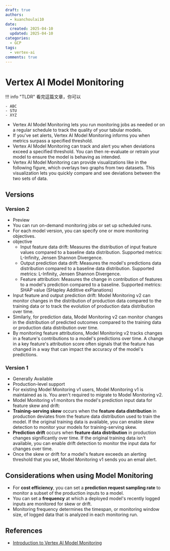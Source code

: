 ```yaml
---
draft: true
authors:
  - kuanchoulai10
date:
  created: 2025-04-10
  updated: 2025-04-10
categories:
  - GCP
tags:
  - vertex-ai
comments: true
---
```



# Vertex AI Model Monitoring

!!! info "TLDR"
    看完這篇文章，你可以
    
    - ABC
    - STU
    - XYZ

<!-- more -->
- Vertex AI Model Monitoring lets you run monitoring jobs as needed or on a regular schedule to track the quality of your tabular models.
- If you've set alerts, Vertex AI Model Monitoring informs you when metrics surpass a specified threshold.
- Vertex AI Model Monitoring can track and alert you when deviations exceed a specified threshold. You can then re-evaluate or retrain your model to ensure the model is behaving as intended.
- Vertex AI Model Monitoring can provide visualizations like in the following figure, which overlays two graphs from two datasets. This visualization lets you quickly compare and see deviations between the two sets of data.

## Versions

### Version 2

- Preview
- You can run on-demand monitoring jobs or set up scheduled runs.
- For each model version, you can specify one or more monitoring objectives.
- objective
    - Input feature data drift: Measures the distribution of input feature values compared to a baseline data distribution. Supported metrics: L-Infinity, Jensen Shannon Divergence.
    - Output prediction data drift: Measures the model's predictions data distribution compared to a baseline data distribution. Supported metrics: L-Infinity, Jensen Shannon Divergence.
    - Feature attribution: Measures the change in contribution of features to a model's prediction compared to a baseline. Supported metrics: SHAP value (SHapley Additive exPlanations)
- Input feature and output prediction drift: Model Monitoring v2 can monitor changes in the distribution of production data compared to the training data or to track the evolution of production data distribution over time.
- Similarly, for prediction data, Model Monitoring v2 can monitor changes in the distribution of predicted outcomes compared to the training data or production data distribution over time.
- By monitoring feature attributions, Model Monitoring v2 tracks changes in a feature's contributions to a model's predictions over time. A change in a key feature's attribution score often signals that the feature has changed in a way that can impact the accuracy of the model's predictions.

### Version 1

- Generally Available
- Production-level support
- For existing Model Monitoring v1 users, Model Monitoring v1 is maintained as is. You aren't required to migrate to Model Monitoring v2.
- Model Monitoring v1 monitors the model's prediction input data for feature skew and drift:
- **Training-serving skew** occurs when the **feature data distribution** in production deviates from the feature data distribution used to train the model. If the original training data is available, you can enable skew detection to monitor your models for training-serving skew.
- **Prediction drift** occurs when **feature data distribution** in production changes significantly over time. If the original training data isn't available, you can enable drift detection to monitor the input data for changes over time.
- Once the skew or drift for a model's feature exceeds an alerting threshold that you set, Model Monitoring v1 sends you an email alert.

## Considerations when using Model Monitoring

- For **cost efficiency**, you can set a **prediction request sampling rate** to monitor a subset of the production inputs to a model.
- You can set a **frequency** at which a deployed model's recently logged inputs are monitored for skew or drift.
- Monitoring frequency determines the timespan, or monitoring window size, of logged data that is analyzed in each monitoring run.



## References

- [Introduction to Vertex AI Model Monitoring](https://cloud.google.com/vertex-ai/docs/model-monitoring/overview)